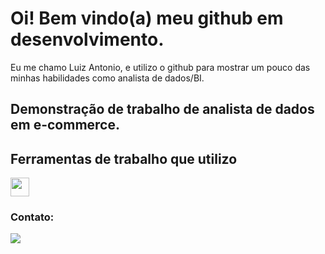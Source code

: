 # Oi! Bem vindo(a) meu github em desenvolvimento.
Eu me chamo Luiz Antonio, e utilizo o github para mostrar um pouco das minhas habilidades como analista de dados/BI.

## Demonstração de trabalho de analista de dados em e-commerce.


## Ferramentas de trabalho que utilizo
<img src="https://img.shields.io/badge/Python-FFD43B?style=for-the-badge&logo=python&logoColor=blue" height='30'/>


### Contato:
<a href="mailto:luizkrein@gmail.com"><img src="https://img.shields.io/badge/Gmail-D14836?style=for-the-badge&logo=gmail&logoColor=white" /></a>




<!--
**luiz-antonio-ck/luiz-antonio-ck** is a ✨ _special_ ✨ repository because its `README.md` (this file) appears on your GitHub profile.

Here are some ideas to get you started:

- 🔭 I’m currently working on ...
- 🌱 I’m currently learning ...
- 👯 I’m looking to collaborate on ...
- 🤔 I’m looking for help with ...
- 💬 Ask me about ...
- 📫 How to reach me: ...
- 😄 Pronouns: ...
- ⚡ Fun fact: ...
-->
